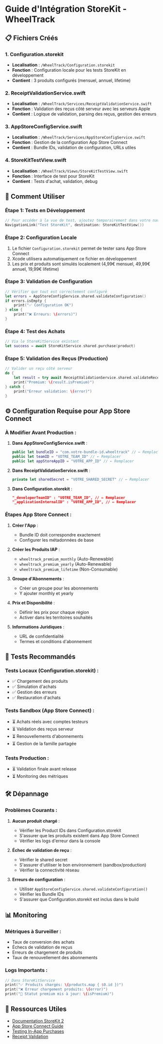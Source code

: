 # Guide d'Intégration StoreKit - WheelTrack

## 📋 Fichiers Créés

### 1. Configuration.storekit
- **Localisation** : `/WheelTrack/Configuration.storekit`
- **Fonction** : Configuration locale pour les tests StoreKit en développement
- **Contient** : 3 produits configurés (mensuel, annuel, lifetime)

### 2. ReceiptValidationService.swift  
- **Localisation** : `/WheelTrack/Services/ReceiptValidationService.swift`
- **Fonction** : Validation des reçus côté serveur avec les serveurs Apple
- **Contient** : Logique de validation, parsing des reçus, gestion des erreurs

### 3. AppStoreConfigService.swift
- **Localisation** : `/WheelTrack/Services/AppStoreConfigService.swift`  
- **Fonction** : Gestion de la configuration App Store Connect
- **Contient** : Bundle IDs, validation de configuration, URLs utiles

### 4. StoreKitTestView.swift
- **Localisation** : `/WheelTrack/Views/StoreKitTestView.swift`
- **Fonction** : Interface de test pour StoreKit
- **Contient** : Tests d'achat, validation, debug

## 🚀 Comment Utiliser

### Étape 1: Tests en Développement
```swift
// Pour accéder à la vue de test, ajoutez temporairement dans votre navigation :
NavigationLink("Test StoreKit", destination: StoreKitTestView())
```

### Étape 2: Configuration Locale
1. Le fichier `Configuration.storekit` permet de tester sans App Store Connect
2. Xcode utilisera automatiquement ce fichier en développement
3. Les prix et produits sont simulés localement (4,99€ mensuel, 49,99€ annuel, 19,99€ lifetime)

### Étape 3: Validation de Configuration
```swift
// Vérifier que tout est correctement configuré
let errors = AppStoreConfigService.shared.validateConfiguration()
if errors.isEmpty {
    print("✅ Configuration OK")
} else {
    print("❌ Erreurs: \(errors)")
}
```

### Étape 4: Test des Achats
```swift
// Via le StoreKitService existant
let success = await StoreKitService.shared.purchase(product)
```

### Étape 5: Validation des Reçus (Production)
```swift
// Valider un reçu côté serveur
do {
    let result = try await ReceiptValidationService.shared.validateReceipt()
    print("Premium: \(result.isPremium)")
} catch {
    print("Erreur validation: \(error)")
}
```

## ⚙️ Configuration Requise pour App Store Connect

### À Modifier Avant Production :

1. **Dans AppStoreConfigService.swift** :
   ```swift
   public let bundleID = "com.votre-bundle-id.wheeltrack" // ← Remplacer
   public let teamID = "VOTRE_TEAM_ID" // ← Remplacer  
   public let appStoreAppID = "VOTRE_APP_ID" // ← Remplacer
   ```

2. **Dans ReceiptValidationService.swift** :
   ```swift
   private let sharedSecret = "VOTRE_SHARED_SECRET" // ← Remplacer
   ```

3. **Dans Configuration.storekit** :
   ```json
   "_developerTeamID" : "VOTRE_TEAM_ID", // ← Remplacer
   "_applicationInternalID" : "VOTRE_APP_ID", // ← Remplacer
   ```

### Étapes App Store Connect :

1. **Créer l'App** :
   - Bundle ID doit correspondre exactement
   - Configurer les métadonnées de base

2. **Créer les Produits IAP** :
   - `wheeltrack_premium_monthly` (Auto-Renewable)
   - `wheeltrack_premium_yearly` (Auto-Renewable)  
   - `wheeltrack_premium_lifetime` (Non-Consumable)

3. **Groupe d'Abonnements** :
   - Créer un groupe pour les abonnements
   - Y ajouter monthly et yearly

4. **Prix et Disponibilité** :
   - Définir les prix pour chaque région
   - Activer dans les territoires souhaités

5. **Informations Juridiques** :
   - URL de confidentialité
   - Termes et conditions d'abonnement

## 🧪 Tests Recommandés

### Tests Locaux (Configuration.storekit) :
- ✅ Chargement des produits
- ✅ Simulation d'achats
- ✅ Gestion des erreurs
- ✅ Restauration d'achats

### Tests Sandbox (App Store Connect) :
- ⏳ Achats réels avec comptes testeurs
- ⏳ Validation des reçus serveur
- ⏳ Renouvellements d'abonnements
- ⏳ Gestion de la famille partagée

### Tests Production :
- ⏳ Validation finale avant release
- ⏳ Monitoring des métriques

## 🛠️ Dépannage

### Problèmes Courants :

1. **Aucun produit chargé** :
   - Vérifier les Product IDs dans Configuration.storekit
   - S'assurer que les produits existent dans App Store Connect
   - Vérifier les logs d'erreur dans la console

2. **Échec de validation de reçu** :
   - Vérifier le shared secret
   - S'assurer d'utiliser le bon environnement (sandbox/production)
   - Vérifier la connectivité réseau

3. **Erreurs de configuration** :
   - Utiliser `AppStoreConfigService.shared.validateConfiguration()`
   - Vérifier les Bundle IDs
   - S'assurer que Configuration.storekit est inclus dans le build

## 📊 Monitoring

### Métriques à Surveiller :
- Taux de conversion des achats
- Échecs de validation de reçus  
- Erreurs de chargement de produits
- Taux de renouvellement des abonnements

### Logs Importants :
```swift
// Dans StoreKitService
print("✅ Produits chargés: \(products.map { $0.id })")
print("❌ Erreur chargement produits: \(error)")
print("📱 Statut premium mis à jour: \(isPremium)")
```

## 🔗 Ressources Utiles

- [Documentation StoreKit 2](https://developer.apple.com/documentation/storekit)
- [App Store Connect Guide](https://developer.apple.com/app-store-connect/)
- [Testing In-App Purchases](https://developer.apple.com/documentation/storekit/in-app_purchase/testing_in-app_purchases)
- [Receipt Validation](https://developer.apple.com/documentation/appstorereceipts)
